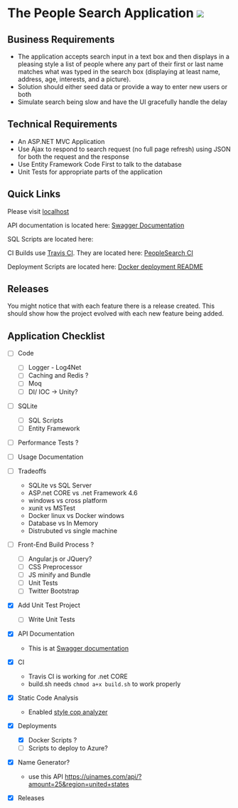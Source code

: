 The People Search Application ![](https://travis-ci.org/supermitsuba/PeopleSearch.svg?branch=master)
====================================================================================================

Business Requirements
---------------------

- The application accepts search input in a text box and then displays in a pleasing style a list of people where any part of their first or last name matches what was typed in the search box (displaying at least name, address, age, interests, and a picture). 
- Solution should either seed data or provide a way to enter new users or both
- Simulate search being slow and have the UI gracefully handle the delay

Technical Requirements
----------------------

- An ASP.NET MVC Application 
- Use Ajax to respond to search request (no full page refresh) using JSON for both the request and the response
- Use Entity Framework Code First to talk to the database
- Unit Tests for appropriate parts of the application

Quick Links
-----------

Please visit [localhost](http://localhost:8000/)

API documentation is located here: [Swagger Documentation](https://github.com/supermitsuba/PeopleSearch/tree/master/documentation)

SQL Scripts are located here: 

CI Builds use [Travis CI](https://travis-ci.com/).  They are located here: [PeopleSearch CI](https://travis-ci.org/supermitsuba/PeopleSearch)

Deployment Scripts are located here: [Docker deployment README](https://github.com/supermitsuba/PeopleSearch/tree/master/deployment/docker)

Releases
--------

You might notice that with each feature there is a release created.  This should show how the project evolved with each new feature being added.

Application Checklist
---------------------

- [ ] Code
  - [ ] Logger - Log4Net
  - [ ] Caching and Redis ?
  - [ ] Moq
  - [ ] DI/ IOC -> Unity?
- [ ] SQLite
  - [ ] SQL Scripts
  - [ ] Entity Framework
- [ ] Performance Tests ?
- [ ] Usage Documentation
- [ ] Tradeoffs
  - SQLite vs SQL Server
  - ASP.net CORE vs .net Framework 4.6
  - windows vs cross platform
  - xunit vs MSTest
  - Docker linux vs Docker windows
  - Database vs In Memory
  - Distrubuted vs single machine
- [ ] Front-End Build Process ?
  - [ ] Angular.js or JQuery?
  - [ ] CSS Preprocessor
  - [ ] JS minify and Bundle
  - [ ] Unit Tests
  - [ ] Twitter Bootstrap
- [X] Add Unit Test Project
  - [ ] Write Unit Tests
- [X] API Documentation
  - This is at [Swagger documentation](https://github.com/supermitsuba/PeopleSearch/tree/master/documentation)
- [X] CI
  - Travis CI is working for .net CORE
  - build.sh needs ```chmod a+x build.sh``` to work properly
- [X] Static Code Analysis
  - Enabled [style cop analyzer](https://github.com/DotNetAnalyzers/StyleCopAnalyzers/blob/master/documentation/Configuration.md)
- [X] Deployments
  - [X] Docker Scripts ?
  - [ ] Scripts to deploy to Azure?
- [X] Name Generator?
  - use this API https://uinames.com/api/?amount=25&region=united+states
- [X] Releases


